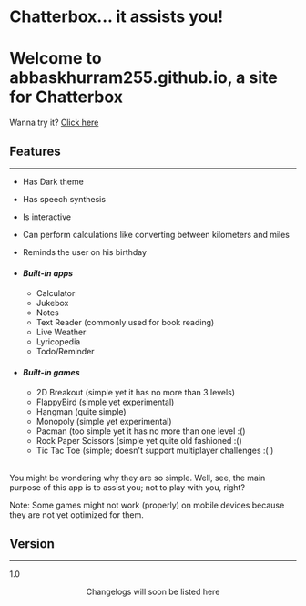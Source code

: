 ﻿# Chatterbox... it assists you!

# Welcome to abbaskhurram255.github.io, a site for Chatterbox

Wanna try it? [Click here](https://abbaskhurram255.github.io/Chatterbox/)

## Features

* * *

*   Has Dark theme
*   Has speech synthesis
*   Is interactive
*   Can perform calculations like converting between kilometers and miles
*   Reminds the user on his birthday

*   #### _Built-in apps_

    *   Calculator
    *   Jukebox
    *   Notes
    *   Text Reader (commonly used for book reading)
    *   Live Weather
    *   Lyricopedia
    *   Todo/Reminder
*   #### _Built-in games_

    *   2D Breakout (simple yet it has no more than 3 levels)
    *   FlappyBird (simple yet experimental)
    *   Hangman (quite simple)
    *   Monopoly (simple yet experimental)
    *   Pacman (too simple yet it has no more than one level :()
    *   Rock Paper Scissors (simple yet quite old fashioned :()
    *   Tic Tac Toe (simple; doesn't support multiplayer challenges :( )
<br>
You might be wondering why they are so simple. Well, see, the main purpose of this app is to assist you; not to play with you, right?

Note: Some games might not work (properly) on mobile devices because they are not yet optimized for them.
<br>
## Version

* * *

1.0  

<center>Changelogs will soon be listed here</center>

